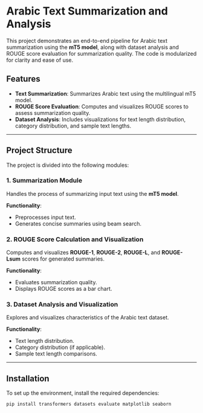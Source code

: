 # Arabic Text Summarization and Analysis

This project demonstrates an end-to-end pipeline for Arabic text summarization using the **mT5 model**, along with dataset analysis and ROUGE score evaluation for summarization quality. The code is modularized for clarity and ease of use.

## Features
- **Text Summarization**: Summarizes Arabic text using the multilingual mT5 model.
- **ROUGE Score Evaluation**: Computes and visualizes ROUGE scores to assess summarization quality.
- **Dataset Analysis**: Includes visualizations for text length distribution, category distribution, and sample text lengths.

---

## Project Structure
The project is divided into the following modules:

### 1. Summarization Module
Handles the process of summarizing input text using the **mT5 model**.

**Functionality**:
- Preprocesses input text.
- Generates concise summaries using beam search.

### 2. ROUGE Score Calculation and Visualization
Computes and visualizes **ROUGE-1**, **ROUGE-2**, **ROUGE-L**, and **ROUGE-Lsum** scores for generated summaries.

**Functionality**:
- Evaluates summarization quality.
- Displays ROUGE scores as a bar chart.

### 3. Dataset Analysis and Visualization
Explores and visualizes characteristics of the Arabic text dataset.

**Functionality**:
- Text length distribution.
- Category distribution (if applicable).
- Sample text length comparisons.

---

## Installation

To set up the environment, install the required dependencies:

```bash
pip install transformers datasets evaluate matplotlib seaborn

